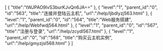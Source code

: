 [
	{
		"title":"tWJPAO9lvS3burKJvQn6JA=="
	},
	{
		"level":"1",
		"parent_id":"0",
		"id":"563",
		"title":"连接并登陆云主机",
		"url":"/help/ljbdlyzj563.html"
	},
	{
		"level":"1",
		"parent_id":"0",
		"id":"564",
		"title":"Web服务搭建",
		"url":"/help/Webfwdj564.html"
	},
	{
		"level":"1",
		"parent_id":"0",
		"id":"567",
		"title":"注册与登录",
		"url":"/help/zcydl567.html"
	},
	{
		"level":"1",
		"parent_id":"0",
		"id":"568",
		"title":"购买云主机实例",
		"url":"/help/gmyzjsl568.html"
	}
]